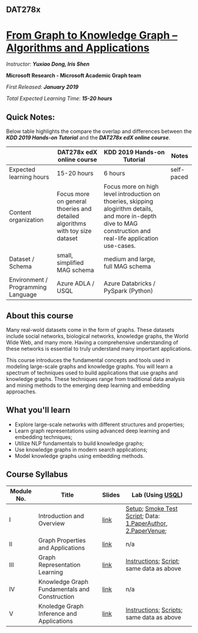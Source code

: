 ## DAT278x 
# [From Graph to Knowledge Graph – Algorithms and Applications](https://www.edx.org/course/from-graph-to-knowledge-graph-algorithms-and-applications) 

_Instructor_: _**Yuxiao Dong, Iris Shen**_

**Microsoft Research - Microsoft Academic Graph team**

_First Released_: _**January 2019**_

_Total Expected Learning Time_: _**15-20 hours**_

## Quick Notes:

Below table highlights the compare the overlap and differences between the _**KDD 2019 Hands-on Tutorial**_ and the _**DAT278x edX online course**_.

|         | DAT278x edX online course           | KDD 2019 Hands-on Tutorial | Notes  |
| ------------- |-------------| -----|------| 
|   Expected learning hours    | 15-20 hours | 6 hours | self-paced |  
|   Content organization      | Focus more on general thoeries and detailed algorithms with toy size dataset  | Focus more on high level introduction on thoeries, skipping alogirithm details, and more in-depth dive to MAG construction and real-life application use-cases. |  |
|   Dataset / Schema      | small, simplified MAG schema | medium and large, full MAG schema | |
|   Environment / Programming Language| Azure ADLA / USQL | Azure Databricks / PySpark (Python)  |  |

## About this course
Many real-wold datasets come in the form of graphs. 
These datasets include social networks, biological networks, knowledge graphs, the World Wide Web, and many more. 
Having a comprehensive understanding of these networks is essential to truly understand many important applications.

This course introduces the fundamental concepts and tools used in modeling large-scale graphs and knowledge graphs. 
You will learn a spectrum of techniques used to build applications that use graphs and knowledge graphs. 
These techniques range from traditional data analysis and mining methods to the emerging deep learning and embedding approaches.

## What you'll learn
- Explore large-scale networks with different structures and properties;
- Learn graph representations using advanced deep learning and embedding techniques;
- Utilize NLP fundamentals to build knowledge graphs;
- Use knowledge graphs in modern search applications;
- Model knowledge graphs using embedding methods.

## Course Syllabus

| Module No.       | Title       | Slides  | Lab (Using [USQL](http://usql.io/)) |
| ------------- |-------------| -----|------|  
| I     | Introduction and Overview | [link](./slides/DAT278x_Module1.pdf)| [Setup](https://github.com/MicrosoftLearning/DAT278x---From-Graph-to-Knowledge-Graph/blob/master/DAT278x_LabEnv_SetupGuide.pdf); [Smoke Test Script](https://github.com/MicrosoftLearning/DAT278x---From-Graph-to-Knowledge-Graph/blob/master/DAT278x_SmokeTest.usql); Data: [1.PaperAuthor](https://github.com/MicrosoftLearning/DAT278x---From-Graph-to-Knowledge-Graph/blob/master/Paper_authors.tsv), [2.PaperVenue](https://github.com/MicrosoftLearning/DAT278x---From-Graph-to-Knowledge-Graph/blob/master/Paper_venue.tsv);  |
| II    | Graph Properties and Applications | [link](./slides/DAT278x_Module2.pdf) | n/a |
| III   | Graph Representation Learning | [link](./slides/DAT278x_Module3.pdf) | [Instructions](https://github.com/MicrosoftLearning/DAT278x---From-Graph-to-Knowledge-Graph/blob/master/DAT278x_Lab1_Graph.pdf); [Script](https://github.com/MicrosoftLearning/DAT278x---From-Graph-to-Knowledge-Graph/blob/master/DAT278x_Lab1_Graph.usql); same data as above |
| IV    | Knowledge Graph Fundamentals and Construction | [link](./slides/DAT278x_Module4.pdf) | n/a |
| V     | Knoledge Graph Inference and Applications | [link](./slides/DAT278x_Module5.pdf) | [Instructions](https://github.com/MicrosoftLearning/DAT278x---From-Graph-to-Knowledge-Graph/blob/master/DAT278x_Lab2_KnowledgeGraph.pdf); [Scripts](https://github.com/MicrosoftLearning/DAT278x---From-Graph-to-Knowledge-Graph/blob/master/DAT278x_Lab2_KnowledgeGraph.usql); same data as above |
